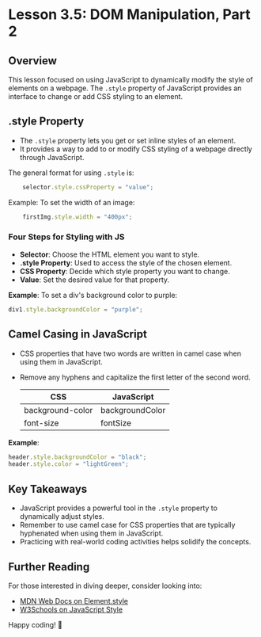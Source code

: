 # Lesson 3.5: DOM Manipulation, Part 2

## Overview
This lesson focused on using JavaScript to dynamically modify the style of elements on a webpage. The `.style` property of JavaScript provides an interface to change or add CSS styling to an element.

## .style Property
   - The `.style` property lets you get or set inline styles of an element.
   - It provides a way to add to or modify CSS styling of a webpage directly through JavaScript.

The general format for using `.style` is:

```javascript
    selector.style.cssProperty = "value";
```

Example: To set the width of an image:

```javascript
    firstImg.style.width = "400px";
```

### Four Steps for Styling with JS
   - **Selector**: Choose the HTML element you want to style.
   - **.style Property**: Used to access the style of the chosen element.
   - **CSS Property**: Decide which style property you want to change.
   - **Value**: Set the desired value for that property.

   **Example**: To set a div's background color to purple:

   ```javascript
   div1.style.backgroundColor = "purple";
   ```

## Camel Casing in JavaScript
   - CSS properties that have two words are written in camel case when using them in JavaScript.
   - Remove any hyphens and capitalize the first letter of the second word.
     
     | CSS           | JavaScript       |
     |---------------|------------------|
     | background-color | backgroundColor |
     | font-size        | fontSize        |

   **Example**:

   ```javascript
   header.style.backgroundColor = "black";
   header.style.color = "lightGreen";
   ```

## **Key Takeaways**

- JavaScript provides a powerful tool in the `.style` property to dynamically adjust styles.
- Remember to use camel case for CSS properties that are typically hyphenated when using them in JavaScript.
- Practicing with real-world coding activities helps solidify the concepts.

## **Further Reading**
For those interested in diving deeper, consider looking into:

- [MDN Web Docs on Element.style](https://developer.mozilla.org/en-US/docs/Web/API/Element/style)
- [W3Schools on JavaScript Style](https://www.w3schools.com/js/js_htmldom_css.asp)

Happy coding! 🚀